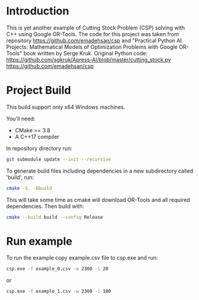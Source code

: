 # Introduction

This is yet another example of Cutting Stock Problem (CSP) solving with C++ using Google OR-Tools.
The code for this project was taken from repository https://github.com/emadehsan/csp and
"Practical Python AI Projects: Mathematical Models of Optimization Problems with Google OR-Tools"
book written by Serge Kruk. 
Original Python code:
https://github.com/sgkruk/Apress-AI/blob/master/cutting_stock.py
https://github.com/emadehsan/csp

# Project Build

This build support only x64 Windows machines.

You'll need:

* CMake >= 3.8
* A C++17 compiler

In repository directory run:

```sh
git submodule update --init --recursive
```

To generate build files including dependencies in a new
subdirectory called 'build', run:

```sh
cmake -S. -Bbuild
```
This will take some time as cmake will download OR-Tools and all required dependencies.
Then build with:

```sh
cmake --build build --config Release
```

# Run example

To run the example copy example.csv file to csp.exe and run: 

```sh
csp.exe -f example_0.csv -w 2300 -i 20
```

or 

```sh
csp.exe -f example_1.csv -w 2300 -i 100
```
